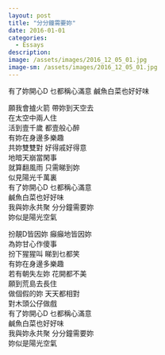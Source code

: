 ```yaml
---
layout: post
title: "分分鐘需要妳"
date: 2016-01-01
categories:
  - Essays
description: 
image: /assets/images/2016_12_05_01.jpg
image-sm: /assets/images/2016_12_05_01.jpg
---
```

有了妳開心D 乜都稱心滿意 鹹魚白菜也好好味  

願我會摣火箭 帶妳到天空去  
在太空中兩人住  
活到壹千歲 都壹般心醉  
有妳在身邊多樂趣  
共妳雙雙對 好得戚好得意  
地暗天崩當閑事  
就算翻風雨 只需睇到妳  
似見陽光千萬裏  
有了妳開心D 乜都稱心滿意  
鹹魚白菜也好好味  
我與妳永共聚 分分鐘需要妳  
妳似是陽光空氣  


扮靚D皆因妳 癲癲地皆因妳  
為妳甘心作傻事  
扮下猩猩叫 睇到乜都笑  
有妳在身邊多樂趣  
若有朝失左妳 花開都不美  
願到荒島去長住  
做個假的妳 天天都相對  
對木頭公仔做戲  
有了妳開心D 乜都稱心滿意  
鹹魚白菜也好好味  
我與妳永共聚 分分鐘需要妳  
妳似是陽光空氣  
